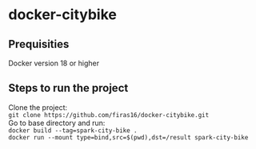 # docker-citybike

## Prequisities
Docker version 18 or higher

## Steps to run the project
Clone the project: \
  ```git clone https://github.com/firas16/docker-citybike.git``` \
Go to base directory and run: \
  ```docker build --tag=spark-city-bike . ```\
  ```docker run --mount type=bind,src=$(pwd),dst=/result spark-city-bike```


